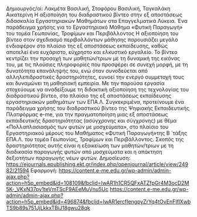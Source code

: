 Δημιουργός/οί: Λακμέτα Βασιλική, Στοφόρου Βασιλική, Ταγκαλάκη Αικατερίνη
Η αξιοποίηση του διαδραστικού βίντεο στην εξ αποστάσεως διδασκαλία Εργαστηριακών Μαθημάτων στα Επαγγελματικά Λύκεια. Ένα παράδειγμα χρήσης για το Εργαστηριακό Μάθημα «Φυτική Παραγωγή» του τομέα Γεωπονίας, Τροφίμων και Περιβάλλοντος
Η  αξιοποίηση  του  βίντεο  στον  σχεδιασμό  περιβαλλόντων  μάθησης  παρουσιάζει μεγάλο ενδιαφέρον στο πλαίσιο της εξ αποστάσεως εκπαίδευσης, καθώς αποτελεί ένα ευχάριστο, εύχρηστο και ελκυστικό εργαλείο. Το βίντεο κεντρίζει την προσοχή των μαθητών/τριων με τη δυναμική της εικόνας του, με τις πλούσιες πληροφορίες που προσφέρει  σε  συνεχή  μορφή,  με  τη  δυνατότητα  επανάληψής  του,  ενώ  όταν συνοδεύεται από αλληλεπιδραστικές δραστηριότητες, ευνοεί την ενεργό συμμετοχή τους και δυναμώνει τη μαθησιακή εμπειρία. Με την παρούσα εργασία στοχεύουμε να αναδείξουμε τη διδακτική αξιοποίηση της τεχνολογίας του διαδραστικού βίντεο, στο πλαίσιο  της  εξ  αποστάσεως  εκπαίδευσης  εργαστηριακών  μαθημάτων  των  ΕΠΑ.Λ. Συγκεκριμένα,  προτείνουμε  ένα  παράδειγμα  χρήσης  του  διαδραστικού  βίντεο  της Ψηφιακής  Εκπαιδευτικής  Πλατφόρμας  e-me,  για  την  πραγματοποίηση  μιας  εξ αποστάσεως  εκπαιδευτικής  δραστηριότητας  (ασύγχρονης  και  σύγχρονης)  με  θέμα «Πολλαπλασιασμός  των  φυτών  με  μοσχεύματα»,  στο  πλαίσιο  του  Εργαστηριακού μέρους  του  Μαθήματος  «Φυτική  Παραγωγή»της  Β ́  τάξης  ΕΠΑ.Λ.  του  τομέα Γεωπονίας, Τροφίμων και Περιβάλλοντος. Σκοπός της δραστηριότητας αυτής είναι η εξοικείωση των μαθητών/τριων με τη διαδικασία παραγωγής φυτών από μοσχεύματα και η απόκτηση δεξιοτήτων παραγωγής νέων φυτών.
Δημοσίευση:
https://ejournals.epublishing.ekt.gr/index.php/openjournal/article/view/24982/21594
Εφαρμογή:
https://content.e-me.edu.gr/wp-admin/admin-ajax.php?action=h5p_embed&id=108109&fbclid=IwAR1h1CR5QFxATZfpGr4M3ocD2M5K-_VKxN37pv1teVmTScF9AEeMuVnu5Uc
https://content.e-me.edu.gr/wp-admin/admin-ajax.php?action=h5p_embed&id=496874&fbclid=IwAR1ercfIengpyZrYq4tOvEnFlflXwbTS9b89s751JjLkkxTBiJ18gwu28qk
